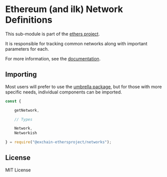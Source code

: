 Ethereum (and ilk) Network Definitions
======================================

This sub-module is part of the [ethers project](https://github.com/ethers-io/ethers.js).

It is responsible for tracking common networks along with important
parameters for each.

For more information, see the [documentation](https://docs.ethers.io/v5/api/providers/types/#providers-Network).

Importing
---------

Most users will prefer to use the [umbrella package](https://www.npmjs.com/package/ethers),
but for those with more specific needs, individual components can be imported.

```javascript
const {

    getNetwork,

    // Types

    Network,
    Networkish

} = require("@exchain-ethersproject/networks");
```


License
-------

MIT License
